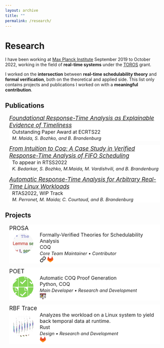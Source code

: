 ```yaml
---
layout: archive
title: ""
permalink: /research/
---
```

<style>
.clip-circle {
  width: 100%;
  clip-path: circle(40%);
}
.gimage { 
    grid-area: image; 
}
.gheaderpub { grid-area: headerpub;
    font-size: 14pt; 
    font-style: italic;
    text-align: left;
 }

.gheader { grid-area: header;
    font-size: 14pt; 
    text-align: left;
 }
 
.gdesc { grid-area: desc;   
    margin-left: 7pt;  
    font-size: 12pt; 
    text-align: left;
    vertical-align: center;
    height: 100%;
 }

.grid-container-pub {
  display: grid;
  grid-template-areas:
    'headerpub headerpub'
    'image desc';
  grid-template-columns: 0 auto auto;
  grid-template-rows: auto auto auto;
  background-color: #ffffff;
  margin-top: 10pt;
  margin-left: 10pt;
  }

  .grid-container {
  display: grid;
  grid-template-areas:
    'header header'
    'image desc';
  grid-template-columns: 90px auto auto;
  grid-template-rows: auto auto auto;
  background-color: #ffffff;
  margin-top: 10pt;
  margin-left: 10pt;
  }

.small_text { 
    font-size: 11pt; 
    font-style: italic;
    text-align: left;
 }

.inline-text {
  max-width:15pt;
  max-height:15pt;
}

</style>

# Research
I have been working at [Max Planck Institute](https://www.mpi-sws.org) September 2019 to October 2022, working in the field of **real-time systems** under the [TOROS](https://toros.mpi-sws.org/) grant.

<!-- The long-term goal of TOROS is to develop a **real-time operating system** that _by design_ ensures that the temporal behavior of its user-level applications can be analyzed.
I worked both on the theoretical and applied side, solving smaller, well-defined problems to build up towards that vision. -->
I worked on the **intersection** between **real-time schedulability theory** and **formal verification**, both on the theoretical and applied side.
This list only contains projects and publications I worked on with a **meaningful contribution**.

## Publications

<div class="grid-container-pub">
    <!-- <div class="gimage"> <img src='/images/poet.png' class='clip-circle'> </div> -->
    <div class="gheaderpub"> 
    <a target="_blank" href="https://pure.mpg.de/rest/items/item_3391739_1/component/file_3391740/content">
    Foundational Response-Time Analysis as
Explainable Evidence of Timeliness </a>
</div>
    <div class="gdesc"> 
        Outstanding Paper Award at ECRTS22 <br>
        <span class="small_text">M. Maida, S. Bozhko, and B. Brandenburg</span>
    </div>
</div>

<div class="grid-container-pub">
    <!-- <div class="gimage"> <img src='/images/poet.png' class='clip-circle'> </div> -->
    <div class="gheaderpub"> 
    <a target="_blank" href="http://2022.rtss.org/">
    From Intuition to Coq: A Case Study in Verified Response-Time Analysis of FIFO Scheduling </a>
</div>
    <div class="gdesc"> 
        To appear in RTSS2022 <br>
        <span class="small_text">K. Bedarkar, S. Bozhko, M.Maida, M. Vardishvili, and B. Brandenburg</span>
    </div>
</div>

<div class="grid-container-pub">
    <!-- <div class="gimage"> <img src='/images/poet.png' class='clip-circle'> </div> -->
    <div class="gheaderpub"> 
    <a target="_blank" href="https://ieeexplore.ieee.org/document/9804640">
    Automatic Response-Time Analysis for Arbitrary Real-Time Linux Workloads </a> </div>
    <div class="gdesc"> 
        RTAS2022, WIP Track <br>
        <span class="small_text">M. Perronet, M. Maida; C. Courtaud, and B. Brandenburg</span>
        <br>
    </div>
</div>

## Projects 
<div class="grid-container">
    <div class="gimage"> <img src='/images/prosa.png' class='clip-circle'> </div>
    <div class="gheader">PROSA</div>
    <div class="gdesc">
        Formally-Verified Theories for Schedulability Analysis <br>
        COQ <br>
        <span class="small_text">Core Team Maintainer • Contributor</span>
        <br>
        <a target="_blank" href="https://prosa.mpi-sws.org/">
        <img src="/images/link_logo.png" class="inline-text"></a>
        <a target="_blank" href="https://gitlab.mpi-sws.org/RT-PROOFS/rt-proofs">
        <img src="/images/gitlab.png" class="inline-text"></a>
    </div>
</div>

<div class="grid-container">
    <div class="gimage"> <img src='/images/poet-tool.png' class='clip-circle'> </div>
    <div class="gheader">POET</div>
    <div class="gdesc">
        Automatic COQ Proof Generation <br>
        Python, COQ <br>
        <span class="small_text">Main Developer • Research and Development</span>
        <br>
        <a target="_blank" href="../files/poet-poster.pdf">
        <img src="/images/presentation_logo.png" class="inline-text"></a>
    </div>
</div>

<div class="grid-container">
    <div class="gimage"> <img src='/images/poet.png' class='clip-circle'> </div>
    <div class="gheader"> RBF Trace </div>
    <div class="gdesc">
        Analyzes the workload on a Linux system to yield back temporal data at runtime.  <br>
        Rust <br>
        <span class="small_text">Design • Research and Development</span>
        <br>
        <a target="_blank" href="https://gitlab.mpi-sws.org/perronet/rbf-trace">
        <img src="/images/gitlab.png" class="inline-text"></a>
    </div>
</div>


